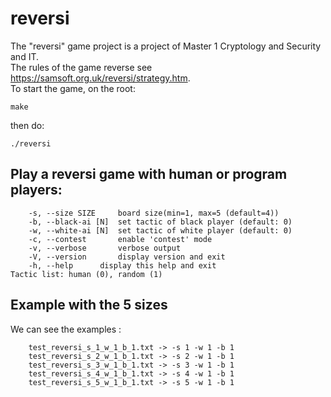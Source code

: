 # reversi
The "reversi" game project is a project of Master 1 Cryptology and Security and IT.\
The rules of the game reverse see https://samsoft.org.uk/reversi/strategy.htm. \
To start the game, on the root:

    make
  
then do:

    ./reversi

## Play a reversi game with human or program players:
        -s, --size SIZE		board size(min=1, max=5 (default=4))
        -b, --black-ai [N]	set tactic of black player (default: 0)
        -w, --white-ai [N]	set tactic of white player (default: 0)
        -c, --contest		enable 'contest' mode
        -v, --verbose		verbose output
        -V, --version		display version and exit
        -h, --help		display this help and exit
    Tactic list: human (0), random (1) 
    
## Example with the 5 sizes

We can see the examples :
        
        test_reversi_s_1_w_1_b_1.txt -> -s 1 -w 1 -b 1 
        test_reversi_s_2_w_1_b_1.txt -> -s 2 -w 1 -b 1
        test_reversi_s_3_w_1_b_1.txt -> -s 3 -w 1 -b 1
        test_reversi_s_4_w_1_b_1.txt -> -s 4 -w 1 -b 1
        test_reversi_s_5_w_1_b_1.txt -> -s 5 -w 1 -b 1
